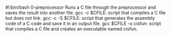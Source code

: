 #!/bin/bash
0-preprocessor	Runs a C file through the preprocessor and saves the result into another file.
gcc -c $CFILE: script that compiles a C file but does not link.
gcc -c -S $CFILE:  script that generates the assembly code of a C code and save it in an output file.
gcc $CFILE -o cisfun:  script that compiles a C file and creates an executable named cisfun.
